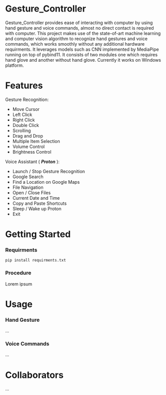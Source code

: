 # Gesture_Controller

Gesture_Controller provides ease of interacting with computer by using hand gesture and voice commands, almost no direct contact is required with computer.
This project makes use of the state-of-art machine learning and computer vision algorithm to recognize hand gestures and voice commands, which works smoothly without any additional hardware requirments. It leverages models such as CNN implemented by MediaPipe running on top of pybind11.
It consists of two modules one which requires hand glove and another without hand glove.
Currently it works on Windows platform.

# Features

Gesture Recognition:
*  Move Cursor
*  Left Click
*  Right Click
*  Double Click
*  Scrolling
*  Drag and Drop
*  Multiple Item Selection
*  Volume Control
*  Brightness Control

Voice Assistant ( ***Proton*** ):
*  Launch / Stop  Gesture Recognition
*  Google Search
*  Find a Location on Google Maps
*  File Navigation
*  Open / Close Files
*  Current Date and Time
*  Copy and Paste Shortcuts
*  Sleep / Wake up Proton
*  Exit

# Getting Started
  ### Requirments
  ``` pip install requirments.txt ```
  ### Procedure
  Lorem ipsum





# Usage
  ### Hand Gesture
  ...
  ### Voice Commands
  ...
  
# Collaborators
  ...
